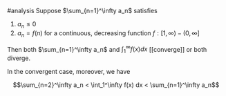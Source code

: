
#analysis 
Suppose $\sum_{n=1}^\infty a_n$ satisfies
1. $a_n \leq 0$
2. $a_n = f(n)$ for a continuous, decreasing function $f:[1,\infty)-(0,\infty]$

Then both $\sum_{n=1}^\infty a_n$ and $\int_1^\infty f(x) dx$ [[converge]] or both diverge.  

In the convergent case, moreover, we have 

$$\sum_{n=2}^\infty a_n < \int_1^\infty f(x) dx < \sum_{n=1}^\infty a_n$$
